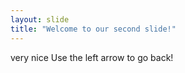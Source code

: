 ```yaml
---
layout: slide
title: "Welcome to our second slide!"
---
```

very nice
Use the left arrow to go back!
